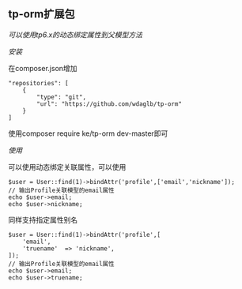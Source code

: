## tp-orm扩展包

*可以使用tp6.x的动态绑定属性到父模型方法*

*安装*

在composer.json增加
```
"repositories": [
    {
        "type": "git",
        "url": "https://github.com/wdaglb/tp-orm"
    }
]
```

使用composer require ke/tp-orm dev-master即可

*使用*

可以使用动态绑定关联属性，可以使用

```
$user = User::find(1)->bindAttr('profile',['email','nickname']);
// 输出Profile关联模型的email属性
echo $user->email;
echo $user->nickname;
```

同样支持指定属性别名

```
$user = User::find(1)->bindAttr('profile',[
	'email',
    'truename'	=> 'nickname',
]);
// 输出Profile关联模型的email属性
echo $user->email;
echo $user->truename;
```